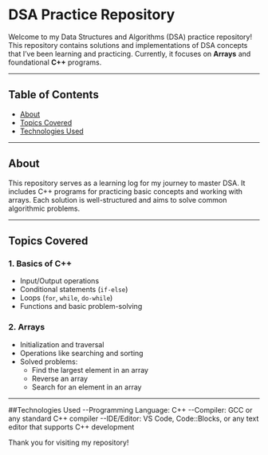 # DSA Practice Repository

Welcome to my Data Structures and Algorithms (DSA) practice repository! This repository contains solutions and implementations of DSA concepts that I’ve been learning and practicing. Currently, it focuses on **Arrays** and foundational **C++** programs.

---

## Table of Contents
- [About](#about)
- [Topics Covered](#topics-covered)
- [Technologies Used](#technologies-used)

---

## About
This repository serves as a learning log for my journey to master DSA. It includes C++ programs for practicing basic concepts and working with arrays. Each solution is well-structured and aims to solve common algorithmic problems.

---

## Topics Covered
### **1. Basics of C++**
- Input/Output operations
- Conditional statements (`if-else`)
- Loops (`for`, `while`, `do-while`)
- Functions and basic problem-solving

### **2. Arrays**
- Initialization and traversal
- Operations like searching and sorting
- Solved problems:
  - Find the largest element in an array
  - Reverse an array
  - Search for an element in an array

---


##Technologies Used
--Programming Language: C++
--Compiler: GCC or any standard C++ compiler
--IDE/Editor: VS Code, Code::Blocks, or any text editor that supports C++ development


Thank you for visiting my repository!

